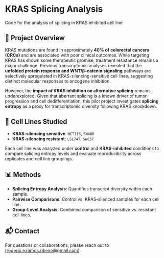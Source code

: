 # KRAS Splicing Analysis
Code for the analysis of splicing in KRAS inhibited cell line


## 🔬 Project Overview

KRAS mutations are found in approximately **40% of colorectal cancers (CRCs)** and are associated with poor clinical outcomes. While targeting KRAS has shown some therapeutic promise, treatment resistance remains a major challenge. Previous transcriptomic analyses revealed that the **unfolded protein response and WNT/β-catenin signaling** pathways are selectively upregulated in KRAS-silencing-sensitive cell lines, suggesting distinct molecular responses to oncogene inhibition.

However, the **impact of KRAS inhibition on alternative splicing** remains underexplored. Given that aberrant splicing is a known driver of tumor progression and cell dedifferentiation, this pilot project investigates **splicing entropy** as a proxy for transcriptomic diversity following KRAS knockdown.

## 🧪 Cell Lines Studied

- **KRAS-silencing sensitive**: `HCT116`, `SW480`
- **KRAS-silencing resistant**: `LS174T`, `SW837`

Each cell line was analyzed under **control** and **KRAS-inhibited** conditions to compare splicing entropy levels and evaluate reproducibility across replicates and cell line groupings.

## 📊 Methods

- **Splicing Entropy Analysis**: Quantifies transcript diversity within each sample.
- **Pairwise Comparisons**: Control vs. KRAS-silenced samples for each cell line.
- **Group-Level Analysis**: Combined comparison of sensitive vs. resistant cell lines.
## 📬 Contact

For questions or collaborations, please reach out to [rogerio.e.ramos.ribeiro@gmail.com].
